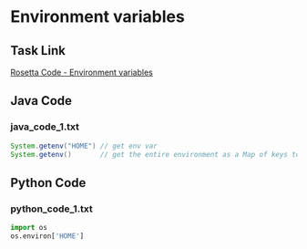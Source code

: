 # Environment variables

## Task Link
[Rosetta Code - Environment variables](https://rosettacode.org/wiki/Environment_variables)

## Java Code
### java_code_1.txt
```java
System.getenv("HOME") // get env var
System.getenv()       // get the entire environment as a Map of keys to values

```

## Python Code
### python_code_1.txt
```python
import os
os.environ['HOME']

```

